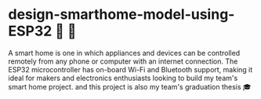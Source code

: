 # design-smarthome-model-using-ESP32 📲 🏡
A smart home is one in which appliances and devices can be controlled remotely from any phone or computer with an internet connection. The ESP32 microcontroller has on-board Wi-Fi and Bluetooth support, making it ideal for makers and electronics enthusiasts looking to build my team's smart home project.
and this project is also my team's graduation thesis 🎓
